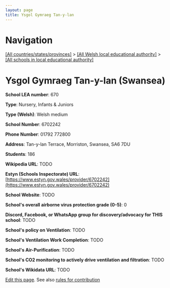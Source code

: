 ```yaml
---
layout: page
title: Ysgol Gymraeg Tan-y-lan
---
```

# Navigation

[[All countries/states/provinces]](../../..) > [[All Welsh local educational authority]](../..) > [[All schools in local educational authority]](..)

# Ysgol Gymraeg Tan-y-lan (Swansea)

**School LEA number**: 670

**Type**: Nursery, Infants & Juniors

**Type (Welsh)**: Welsh medium

**School Number**: 6702242

**Phone Number**: 01792 772800

**Address**: Tan-y-lan Terrace, Morriston, Swansea, SA6 7DU

**Students**: 186

**Wikipedia URL**: TODO

**Estyn (Schools Inspectorate) URL**: [https://www.estyn.gov.wales/provider/6702242](https://www.estyn.gov.wales/provider/6702242)

**School Website**: TODO

**School's overall airborne virus protection grade (0-5)**: 0

**Discord, Facebook, or WhatsApp group for discovery/advocacy for THIS school**: TODO

**School's policy on Ventilation**: TODO

**School's Ventilation Work Completion**: TODO

**School's Air-Purification**: TODO

**School's CO2 monitoring to actively drive ventilation and filtration**: TODO

**School's Wikidata URL**: TODO




[Edit this page](https://github.com/ventilate-schools/Wales/edit/prif/./Swansea/Ysgol_Gymraeg_Tan-y-lan.md). See also [rules for contribution](../../../contribution-rules/)